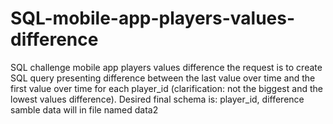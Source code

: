 # SQL-mobile-app-players-values-difference
SQL challenge mobile app players values difference
the request is to create SQL query presenting difference between the last value over time and the first value over time for each player_id (clarification: not the biggest and the lowest values difference).
Desired final schema is: player_id, difference
samble data will in file named data2

